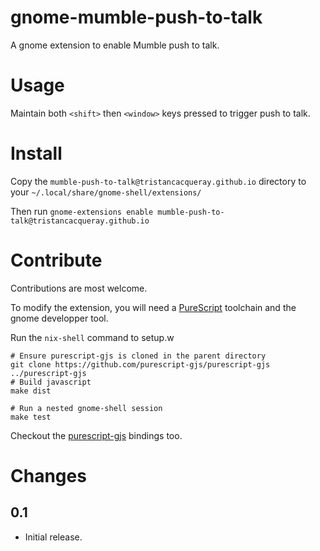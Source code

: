 gnome-mumble-push-to-talk
=========================

A gnome extension to enable Mumble push to talk.

# Usage

Maintain both `<shift>` then `<window>` keys pressed to trigger push to talk.

# Install

Copy the `mumble-push-to-talk@tristancacqueray.github.io` directory to your `~/.local/share/gnome-shell/extensions/`

Then run `gnome-extensions enable mumble-push-to-talk@tristancacqueray.github.io`

# Contribute

Contributions are most welcome.

To modify the extension, you will need a [PureScript][purescript] toolchain and the gnome developper tool.

Run the `nix-shell` command to setup.w

```ShellSession
# Ensure purescript-gjs is cloned in the parent directory
git clone https://github.com/purescript-gjs/purescript-gjs ../purescript-gjs
# Build javascript
make dist

# Run a nested gnome-shell session
make test
```

Checkout the [purescript-gjs][purescript-gjs] bindings too.

# Changes

## 0.1

- Initial release.

[purescript]: https://www.purescript.org/
[purescript-gjs]: https://github.com/purescript-gjs/purescript-gjs
